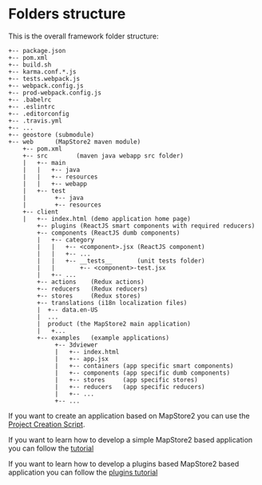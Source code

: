 # Folders structure

This is the overall framework folder structure:

```
+-- package.json
+-- pom.xml
+-- build.sh
+-- karma.conf.*.js
+-- tests.webpack.js
+-- webpack.config.js
+-- prod-webpack.config.js
+-- .babelrc
+-- .eslintrc
+-- .editorconfig
+-- .travis.yml
+-- ...
+-- geostore (submodule)
+-- web      (MapStore2 maven module)
    +-- pom.xml
    +-- src        (maven java webapp src folder)
    |   +-- main
    |   |   +-- java
    |   |   +-- resources
    |   |   +-- webapp
    |   +-- test
    |        +-- java
    |        +-- resources   
    +-- client
    |   +-- index.html (demo application home page)
        +-- plugins (ReactJS smart components with required reducers)
        +-- components (ReactJS dumb components)
        |   +-- category
        |   |   +-- <component>.jsx (ReactJS component)
        |   |   +-- ...
        |   |   +-- __tests__       (unit tests folder)
        |   |       +-- <component>-test.jsx
        |   +-- ...
        +-- actions    (Redux actions)
        +-- reducers   (Redux reducers)
        +-- stores     (Redux stores)
        +-- translations (i18n localization files)
        |  +-- data.en-US
        |  ...
        |  product (the MapStore2 main application)
        |   +...
        +-- examples   (example applications)
             +-- 3dviewer
             |   +-- index.html
             |   +-- app.jsx
             |   +-- containers (app specific smart components)
             |   +-- components (app specific dumb components)
             |   +-- stores     (app specific stores)
             |   +-- reducers   (app specific reducers)
             |   +-- ...
             +-- ...
```

If you want to create an application based on MapStore2 you can use the [Project Creation Script](https://github.com/geosolutions-it/MapStore2/blob/master/docs/developer-guide/Project-Creation-Script).

If you want to learn how to develop a simple MapStore2 based application you can follow the [tutorial](https://github.com/geosolutions-it/MapStore2/blob/master/docs/developer-guide/Application-Tutorial)

If you want to learn how to develop a plugins based MapStore2 based application you can follow the [plugins tutorial](https://github.com/geosolutions-it/MapStore2/blob/master/docs/developer-guide/Plugins-architecture#building-an-application-using-plugins)
